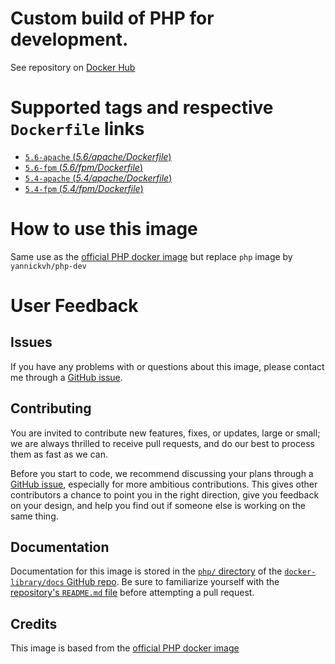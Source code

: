 # Custom build of PHP for development.

See repository on [Docker Hub](https://hub.docker.com/r/yannickvh/php-dev/)

# Supported tags and respective `Dockerfile` links

- [ `5.6-apache` (*5.6/apache/Dockerfile*)](https://github.com/yvh/docker-php-dev/blob/master/5.6/apache/Dockerfile)
- [ `5.6-fpm` (*5.6/fpm/Dockerfile*)](https://github.com/yvh/docker-php-dev/blob/master/5.6/fpm/Dockerfile)
- [ `5.4-apache` (*5.4/apache/Dockerfile*)](https://github.com/yvh/docker-php-dev/blob/master/5.4/apache/Dockerfile)
- [ `5.4-fpm` (*5.4/fpm/Dockerfile*)](https://github.com/yvh/docker-php-dev/blob/master/5.4/fpm/Dockerfile)

# How to use this image

Same use as the [official PHP docker image](https://hub.docker.com/_/php/) but replace `php` image by `yannickvh/php-dev`

# User Feedback

## Issues

If you have any problems with or questions about this image, please contact me through a [GitHub issue](https://github.com/yvh/docker-php-dev/issues).

## Contributing

You are invited to contribute new features, fixes, or updates, large or small; we are always thrilled to receive pull requests, and do our best to process them as fast as we can.

Before you start to code, we recommend discussing your plans through a [GitHub issue](https://github.com/docker-library/php/issues), especially for more ambitious contributions. This gives other contributors a chance to point you in the right direction, give you feedback on your design, and help you find out if someone else is working on the same thing.

## Documentation

Documentation for this image is stored in the [`php/` directory](https://github.com/docker-library/docs/tree/master/php) of the [`docker-library/docs` GitHub repo](https://github.com/docker-library/docs). Be sure to familiarize yourself with the [repository's `README.md` file](https://github.com/docker-library/docs/blob/master/README.md) before attempting a pull request.

## Credits

This image is based from the [official PHP docker image](https://hub.docker.com/_/php/)
